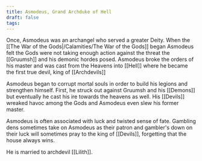 ```yaml
---
title: Asmodeus, Grand Archduke of Hell
draft: false
tags:
---
```

 
Once, Asmodeus was an archangel who served a greater Deity. When the [[The War of the Gods|/Calamities/The War of the Gods]] began Asmodeus felt the Gods were not taking enough action against the threat the [[Gruumsh]] and his demonic hordes posed. Asmodeus broke the orders of his master and was cast from the Heavens into [[Hell]] where he became the first true devil, king of [[Archdevils]]

Asmodeus began to corrupt mortal souls in order to build his legions and strengthen himself. First, he struck out against Gruumsh and his [[Demons]] but eventually he cast his ire towards the heavens as well. His [[Devils]] wreaked havoc among the Gods and Asmodeus even slew his former master. 

Asmodeus is often associated with luck and twisted sense of fate. Gambling dens sometimes take on Asmodeus as their patron and gambler's down on their luck will sometimes pray to the king of [[Devils]], forgetting that the house always wins.

He is married to archdevil [[Lilith]]. 